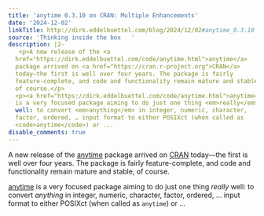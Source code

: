 ```yaml
---
title: 'anytime 0.3.10 on CRAN: Multiple Enhancements'
date: '2024-12-02'
linkTitle: http://dirk.eddelbuettel.com/blog/2024/12/02#anytime_0.3.10
source: 'Thinking inside the box   '
description: |2-
   <p>A new release of the <a
  href="https://dirk.eddelbuettel.com/code/anytime.html">anytime</a>
  package arrived on <a href="https://cran.r-project.org">CRAN</a>
  today—the first is well over four years. The package is fairly
  feature-complete, and code and functionality remain mature and stable,
  of course.</p>
  <p><a href="https://dirk.eddelbuettel.com/code/anytime.html">anytime</a>
  is a very focused package aiming to do just one thing <em>really</em>
  well: to convert <em>anything</em> in integer, numeric, character,
  factor, ordered, … input format to either POSIXct (when called as
  <code>anytime</code>) or ...
disable_comments: true
---
```

 <p>A new release of the <a
href="https://dirk.eddelbuettel.com/code/anytime.html">anytime</a>
package arrived on <a href="https://cran.r-project.org">CRAN</a>
today—the first is well over four years. The package is fairly
feature-complete, and code and functionality remain mature and stable,
of course.</p>
<p><a href="https://dirk.eddelbuettel.com/code/anytime.html">anytime</a>
is a very focused package aiming to do just one thing <em>really</em>
well: to convert <em>anything</em> in integer, numeric, character,
factor, ordered, … input format to either POSIXct (when called as
<code>anytime</code>) or ...